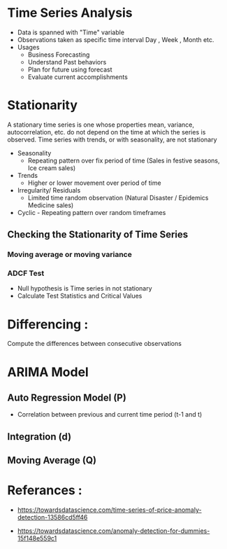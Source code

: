 # Time Series Analysis
- Data is spanned with "Time" variable 
- Observations taken as specific time interval Day , Week , Month etc.
- Usages 
  - Business Forecasting 
  - Understand Past behaviors
  - Plan for future using forecast
  - Evaluate current accomplishments 
  
# Stationarity 
A stationary time series is one whose properties mean, variance, autocorrelation, etc. do not depend on the time at which the series is observed.
Time series with trends, or with seasonality, are not stationary
- Seasonality
  - Repeating pattern over fix period of time (Sales in festive seasons, Ice cream sales)
- Trends 
  - Higher or lower movement over period of time  
- Irregularity/ Residuals 
  - Limited time random observation (Natural Disaster / Epidemics Medicine sales)
- Cyclic - Repeating pattern over random timeframes

## Checking the Stationarity of Time Series 
### Moving average or moving variance 
### ADCF Test
- Null hypothesis is Time series in not stationary 
- Calculate Test Statistics and Critical Values 

# Differencing : 
Compute the differences between consecutive observations

# ARIMA Model
## Auto Regression Model (P)
- Correlation between previous and current time period (t-1 and t)
## Integration (d)
## Moving Average (Q)

# Referances :

- https://towardsdatascience.com/time-series-of-price-anomaly-detection-13586cd5ff46

- https://towardsdatascience.com/anomaly-detection-for-dummies-15f148e559c1

